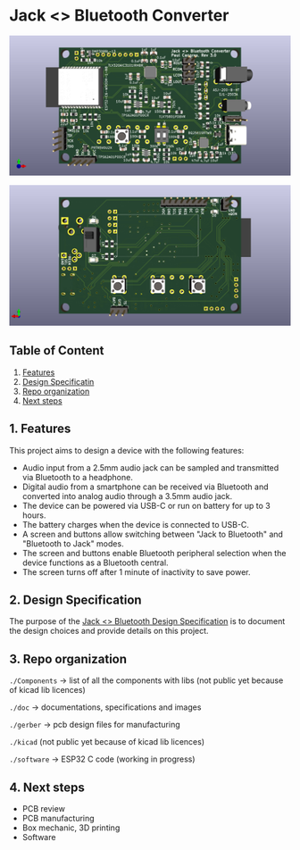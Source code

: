 # Jack <> Bluetooth Converter

![jack2bluetooth_top.png](doc/images/jack2bluetooth_top.png)

![jack2bluetooth_bottom.png](doc/images/jack2bluetooth_bottom.png)

## Table of Content

1. [Features](#1-features)
2. [Design Specificatin](#2-design-specification)
3. [Repo organization](#3-repo-organization)
4. [Next steps](#4-next-steps)

## 1. Features

This project aims to design a device with the following features:

- Audio input from a 2.5mm audio jack can be sampled and transmitted via Bluetooth to a headphone.
- Digital audio from a smartphone can be received via Bluetooth and converted into analog audio through a 3.5mm audio jack.
- The device can be powered via USB-C or run on battery for up to 3 hours.
- The battery charges when the device is connected to USB-C.
- A screen and buttons allow switching between "Jack to Bluetooth" and "Bluetooth to Jack" modes.
- The screen and buttons enable Bluetooth peripheral selection when the device functions as a Bluetooth central.
- The screen turns off after 1 minute of inactivity to save power.

## 2. Design Specification

The purpose of the [Jack <> Bluetooth Design Specification](doc/Jack2Bluetooth-Design-Specification.md) is to document the design choices and provide details on this project.

## 3. Repo organization

`./Components` -> list of all the components with libs (not public yet because of kicad lib licences)

`./doc` -> documentations, specifications and images

`./gerber` -> pcb design files for manufacturing

`./kicad` (not public yet because of kicad lib licences)

`./software` -> ESP32 C code (working in progress)

## 4. Next steps

- PCB review
- PCB manufacturing
- Box mechanic, 3D printing
- Software
